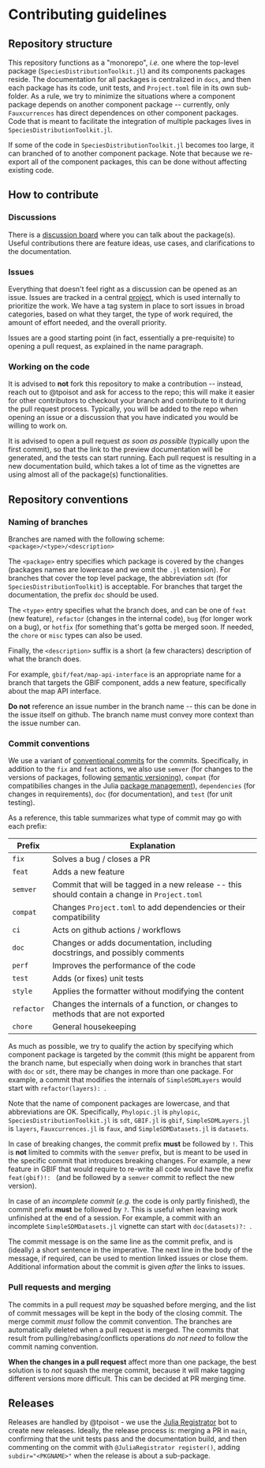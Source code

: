 # Contributing guidelines

## Repository structure

This repository functions as a "monorepo", *i.e.* one where the top-level package
(`SpeciesDistributionToolkit.jl`) and its components packages reside. The documentation for
all packages is centralized in `docs`, and then each package has its code, unit tests, and `Project.toml`
file in its own sub-folder. As a rule, we try to minimize the situations where a component
package depends on another component package -- currently, only `Fauxcurrences` has direct
dependences on other component packages. Code that is meant to facilitate the integration of
multiple packages lives in `SpeciesDistributionToolkit.jl`.

If some of the code in `SpeciesDistributionToolkit.jl` becomes too large, it can branched of
to another component package. Note that because we re-export all of the component packages,
this can be done without affecting existing code.

## How to contribute

### Discussions

There is a [discussion board][discussion] where you can talk about the package(s). Useful
contributions there are feature ideas, use cases, and clarifications to the documentation.

[discussion]: https://github.com/PoisotLab/SpeciesDistributionToolkit.jl/discussions

### Issues

Everything that doesn't feel right as a discussion can be opened as an issue. Issues are
tracked in a central [project][pboard], which is used internally to prioritize the work. We
have a tag system in place to sort issues in broad categories, based on what they target,
the type of work required, the amount of effort needed, and the overall priority.

[pboard]: https://github.com/orgs/PoisotLab/projects/3

Issues are a good starting point (in fact, essentially a pre-requisite) to opening a pull
request, as explained in the name paragraph.

### Working on the code

It is advised to **not** fork this repository to make a contribution -- instead, reach out
to @tpoisot and ask for access to the repo; this will make it easier for other contributors
to checkout your branch and contribute to it during the pull request process. Typically,
you will be added to the repo when opening an issue or a discussion that you have indicated
you would be willing to work on.

It is advised to open a pull request *as soon as possible* (typically upon the first
commit), so that the link to the preview documentation will be generated, and the tests can
start running. Each pull request is resulting in a new documentation build, which takes
a lot of time as the vignettes are using almost all of the package(s) functionalities.

## Repository conventions

### Naming of branches

Branches are named with the following scheme: `<package>/<type>/<description>`

The `<package>` entry specifies which package is covered by the changes (packages names are
 lowercase and we omit the `.jl` extension). For branches that cover the top level package,
the abbreviation `sdt` (for `SpeciesDistributionToolkit`) is acceptable. For branches
that target the documentation, the prefix `doc` should be used.

The `<type>` entry specifies what the branch does, and can be one of `feat` (new feature),
`refactor` (changes in the internal code), `bug` (for longer work on a bug), or `hotfix`
(for something that's gotta be merged soon. If needed, the `chore` or `misc` types can
also be used.

Finally, the `<description>` suffix is a short (a few characters) description of what the
branch does.

For example, `gbif/feat/map-api-interface` is an appropriate name for a branch that targets
the GBIF component, adds a new feature, specifically about the map API interface.

**Do not** reference an issue number in the branch name -- this can be done in the issue
itself on github. The branch name must convey more context than the issue number can.

### Commit conventions

We use a variant of [conventional commits][convcom] for the commits. Specifically, in
addition to the `fix` and `feat` actions, we also use `semver` (for changes to the versions
of packages, following [semantic versioning][semver]), `compat` (for compatibilies
changes in the Julia [package management][pkg]), `dependencies` (for changes in
requirements), `doc` (for documentation), and `test` (for unit testing).

As a reference, this table summarizes what type of commit may go with each prefix:

| Prefix | Explanation |
|---|---|
| `fix` | Solves a bug / closes a PR |
| `feat` | Adds a new feature |
| `semver` | Commit that will be tagged in a new release -- this should contain a change in `Project.toml` |
| `compat` | Changes `Project.toml` to add dependencies or their compatibility |
| `ci` | Acts on github actions / workflows |
| `doc` | Changes or adds documentation, including docstrings, and possibly comments |
| `perf` | Improves the performance of the code |
| `test` | Adds (or fixes) unit tests |
| `style` | Applies the formatter without modifying the content |
| `refactor` | Changes the internals of a function, or changes to methods that are not exported |
| `chore` | General housekeeping |

[convcom]: https://www.conventionalcommits.org/en/v1.0.0/#summary
[semver]: https://semver.org/
[pkg]: https://pkgdocs.julialang.org/v1/compatibility/

As much as possible, we try to qualify the action by specifying which component package is
targeted by the commit (this might be apparent from the branch name, but especially when
doing work in branches that start with `doc` or `sdt`, there may be changes in more
than one package. For example, a commit that modifies the internals of `SimpleSDMLayers`
would start with `refactor(layers): `.

Note that the name of component packages are lowercase, and that abbreviations are OK.
Specifically, `Phylopic.jl` is `phylopic`, `SpeciesDistributionToolkit.jl` is `sdt`,
`GBIF.jl` is `gbif`, `SimpleSDMLayers.jl` is `layers`, `Fauxcurrences.jl` is `faux`, and
`SimpleSDMDatasets.jl` is `datasets`.

In case of breaking changes, the commit prefix **must** be followed by `!`. This is **not**
limited to commits with the `semver` prefix, but is meant to be used in the specific commit
that introduces breaking changes. For example, a new feature in GBIF that would require to
re-write all code would have the prefix `feat(gbif)!: ` (and be followed by a `semver` commit
to reflect the new version).

In case of an *incomplete commit* (*e.g.* the code is only partly finished), the commit prefix **must** be followed by `?`. This is useful when leaving work unfinished at the end of a session. For example, a commit with an incomplete `SimpleSDMDatasets.jl` vignette can start with `doc(datasets)?: `.

The commit message is on the same line as the commit prefix, and is (ideally) a short
sentence in the imperative. The next line in the body of the message, if required, can be
used to mention linked issues or close them. Additional information about the commit is
given *after* the links to issues.

### Pull requests and merging

The commits in a pull request *may* be squashed before merging, and the list of commit
messages will be kept in the body of the closing commit. The merge commit *must* follow the
commit convention. The branches are automatically deleted when a pull request is merged. The
commits that result from pulling/rebasing/conflicts operations *do not need* to follow the
commit naming convention.

**When the changes in a pull request** affect more than one package, the best solution is
to *not* squash the merge commit, because it will make tagging different versions more
difficult. This can be decided at PR merging time.

## Releases

Releases are handled by @tpoisot - we use the [Julia
Registrator](https://github.com/JuliaRegistries/Registrator.jl) bot to create
new releases. Ideally, the release process is: merging a PR in `main`,
confirming that the unit tests pass and the documentation build, and then
commenting on the commit with  `@JuliaRegistrator register()`, adding
`subdir="<PKGNAME>"` when the release is about a sub-package.